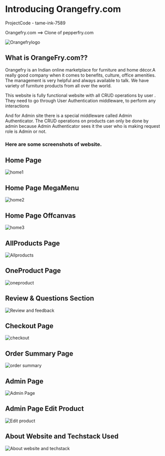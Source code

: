 # Introducing Orangefry.com

ProjectCode - tame-ink-7589

Orangefry.com ==> Clone of pepperfry.com

![Orangefrylogo](https://user-images.githubusercontent.com/112753481/213991299-a2c6fe60-d6e2-4238-b8e2-552d61519352.png)


## What is OrangeFry.com??
Orangefry is an Indian online marketplace for furniture and home décor.A really good company when it comes to benefits, culture, office amenities. The management is very helpful and always available to talk. We have variety of furniture products from all over the world.

This website is fully functional website with all CRUD operations by user .
They need to go through User Authentication middleware, to perform any interactions

And for Admin site there is a special middleware called Admin Authenticator.
The CRUD operations on products can only be done by admin because Admin Authenticator sees it the user who is making request role is Admin or not.


### Here are some screenshots of website.

## Home Page
![home1](https://user-images.githubusercontent.com/112753481/213990182-6f5288f8-30e3-472f-a453-a271c138334e.jpg)

## Home Page MegaMenu
![home2](https://user-images.githubusercontent.com/112753481/213990270-1494ad27-18a0-4cf0-bca6-28942ff2b9e8.jpg)

## Home Page Offcanvas
![home3](https://user-images.githubusercontent.com/112753481/213990333-f401dc57-b91f-47f3-97b8-f104091af258.jpg)

## AllProducts Page
![Allproducts](https://user-images.githubusercontent.com/112753481/213990370-26550da6-ce63-412a-b629-14fd4ed870d5.jpg)

## OneProduct Page
![oneproduct](https://user-images.githubusercontent.com/112753481/213990414-ce1b7a1f-349c-4a96-9f97-3d53bf429763.jpg)

## Review & Questions Section
![Review and feedback](https://user-images.githubusercontent.com/112753481/213990478-29c481d9-51c3-447c-ac94-b1e2b5708b9d.jpg)

## Checkout Page
![checkout](https://user-images.githubusercontent.com/112753481/213990509-38ddfede-59c1-411b-884b-dfb83473ce04.jpg)

## Order Summary Page
![order summary](https://user-images.githubusercontent.com/112753481/213990553-87debb1c-9fd8-4e0e-b6dd-2fdb4e533c11.jpg)

## Admin Page
![Admin Page](https://user-images.githubusercontent.com/112753481/213990597-75e9630e-ac2f-4f2c-9683-01849960d780.jpg)

## Admin Page Edit Product
![Edit product](https://user-images.githubusercontent.com/112753481/213990656-ddddba9a-fa49-4148-ade6-ba958d0c3adf.jpg)

## About Website and Techstack Used 
![About website and techstack](https://user-images.githubusercontent.com/112753481/213990703-87e08992-e1ed-4b2e-8850-1e3466217063.jpg)



